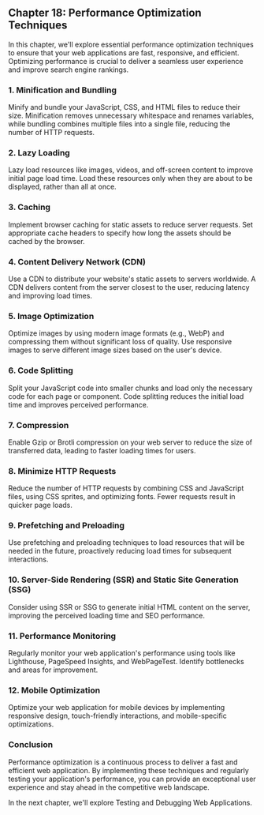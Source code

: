 ## Chapter 18: Performance Optimization Techniques

In this chapter, we'll explore essential performance optimization techniques to ensure that your web applications are fast, responsive, and efficient. Optimizing performance is crucial to deliver a seamless user experience and improve search engine rankings.

### 1. Minification and Bundling

Minify and bundle your JavaScript, CSS, and HTML files to reduce their size. Minification removes unnecessary whitespace and renames variables, while bundling combines multiple files into a single file, reducing the number of HTTP requests.

### 2. Lazy Loading

Lazy load resources like images, videos, and off-screen content to improve initial page load time. Load these resources only when they are about to be displayed, rather than all at once.

### 3. Caching

Implement browser caching for static assets to reduce server requests. Set appropriate cache headers to specify how long the assets should be cached by the browser.

### 4. Content Delivery Network (CDN)

Use a CDN to distribute your website's static assets to servers worldwide. A CDN delivers content from the server closest to the user, reducing latency and improving load times.

### 5. Image Optimization

Optimize images by using modern image formats (e.g., WebP) and compressing them without significant loss of quality. Use responsive images to serve different image sizes based on the user's device.

### 6. Code Splitting

Split your JavaScript code into smaller chunks and load only the necessary code for each page or component. Code splitting reduces the initial load time and improves perceived performance.

### 7. Compression

Enable Gzip or Brotli compression on your web server to reduce the size of transferred data, leading to faster loading times for users.

### 8. Minimize HTTP Requests

Reduce the number of HTTP requests by combining CSS and JavaScript files, using CSS sprites, and optimizing fonts. Fewer requests result in quicker page loads.

### 9. Prefetching and Preloading

Use prefetching and preloading techniques to load resources that will be needed in the future, proactively reducing load times for subsequent interactions.

### 10. Server-Side Rendering (SSR) and Static Site Generation (SSG)

Consider using SSR or SSG to generate initial HTML content on the server, improving the perceived loading time and SEO performance.

### 11. Performance Monitoring

Regularly monitor your web application's performance using tools like Lighthouse, PageSpeed Insights, and WebPageTest. Identify bottlenecks and areas for improvement.

### 12. Mobile Optimization

Optimize your web application for mobile devices by implementing responsive design, touch-friendly interactions, and mobile-specific optimizations.

### Conclusion

Performance optimization is a continuous process to deliver a fast and efficient web application. By implementing these techniques and regularly testing your application's performance, you can provide an exceptional user experience and stay ahead in the competitive web landscape.

In the next chapter, we'll explore Testing and Debugging Web Applications.